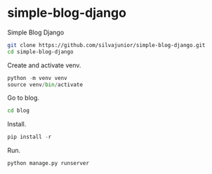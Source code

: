 # simple-blog-django
Simple Blog Django
```bash
git clone https://github.com/silvajunior/simple-blog-django.git
cd simple-blog-django
```
Create and activate venv.
```python
python -m venv venv
source venv/bin/activate
```
Go to blog.
```bash
cd blog
```
Install.
```python
pip install -r 
```
Run.
```python
python manage.py runserver
```
